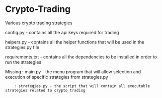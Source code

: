 # Crypto-Trading
Various crypto trading strategies

config.py - contains all the api keys required for trading

helpers.py - contains all the helper functions that will be used in the strategies.py file

requirements.txt - contains all the dependencies to be installed in order to run the strategies

Missing : main.py - the menu program that will allow selection and execution of specific strategies from strategies.py

        : strategies.py - the script that will contain all executable strategies related to crypto trading
